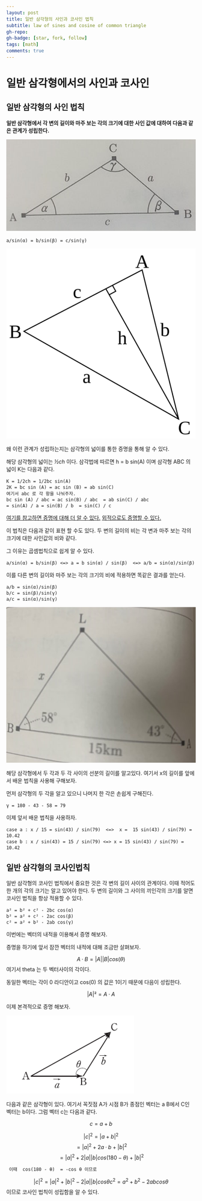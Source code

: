 ```yaml
---
layout: post
title: 일반 삼각형의 사인과 코사인 법칙
subtitle: law of sines and cosine of common triangle
gh-repo:
gh-badge: [star, fork, follow]
tags: [math]
comments: true
---
```

# 일반 삼각형에서의 사인과 코사인

## 일반 삼각형의 사인 법칙
**일반 삼각형에서 각 변의 길이와 마주 보는 각의 크기에 대한 사인 값에 대하여 다음과 같은 관계가 성립한다.**

![picture0](/assets/img/Triangle1.png)

	a/sin(α) = b/sin(β) = c/sin(γ) 
	
![picture1](/assets/img/sine_law.png)

왜 이런 관계가 성립하는지는 삼각형의 넓이를 통한 증명을 통해 알 수 있다.

해당 삼각형의 넓이는 *½ch* 이다.
삼각법에 따르면 h = b sin(A) 이며 삼각형 ABC 의 넓이 K는 다음과 같다.

	K = 1/2ch = 1/2bc sin(A)
	2K = bc sin (A) = ac sin (B) = ab sin(C)
	여기서 abc 로 각 항을 나눠주자.
	bc sin (A) / abc = ac sin(B) / abc  = ab sin(C) / abc
	= sin(A) / a = sin(B) / b  = sin(C) / c 

[여기를 참고하면 증명에 대해 더 알 수 있다.](https://ko.wikipedia.org/wiki/%EC%82%AC%EC%9D%B8_%EB%B2%95%EC%B9%99)
[외적으로도 증명할 수 있다.](https://namu.wiki/w/%EC%82%AC%EC%9D%B8%20%EB%B2%95%EC%B9%99#toc)


이 법칙은 다음과 같이 표현 할 수도 있다.
두 변의 길이의 비는 각 변과 마주 보는 각의 크기에 대한 사인값의 비와 같다.

그 이유는 곱셈법칙으로 쉽게 알 수 있다.

	a/sin(α) = b/sin(β) <=> a = b sin(α) / sin(β)  <=> a/b = sin(α)/sin(β)
이를 다른 변의 길이와 마주 보는 각의 크기의 비에 적용하면 똑같은 결과를 얻는다.
	
	a/b = sin(α)/sin(β)
	b/c = sin(β)/sin(γ)
	a/c = sin(α)/sin(γ)

![picture2](/assets/img/Triangle2.png)


해당 삼각형에서 두 각과 두 각 사이의 선분의 길이를 알고있다. 여기서 x의 길이를 앞에서 배운 법칙을 사용해 구해보자. 

먼저 삼각형의 두 각을 알고 있으니 나머지 한 각은 손쉽게 구해진다. 

	γ = 180 - 43 - 58 = 79

이제 앞서 배운 법칙을 사용하자.

	case a : x / 15 = sin(43) / sin(79)  <=>  x =  15 sin(43) / sin(79) = 10.42
	case b : x / sin(43) = 15 / sin(79) <=> x = 15 sin(43) / sin(79) = 10.42

## 일반 삼각형의 코사인법칙
일반 삼각형의 코사인 법칙에서 중요한 것은 각 변의 길이 사이의 관계이다. 
이때 적어도 한 개의 각의 크기는 알고 있어야 한다.
두 변의 길이와 그 사이의 끼인각의 크기를 알면 코사인 법칙을 항상 적용할 수 있다.

	a² = b² + c² - 2bc cos(α)
	b² = a² + c² - 2ac cos(β)
	c² = a² + b² - 2ab cos(γ)


이번에는 벡터의 내적을 이용해서 증명 해보자. 


증명을 하기에 앞서 잠깐 벡터의 내적에 대해 조금만 살펴보자.

$$A · B= |A| |B| cos (θ) $$
여기서 theta 는 두 벡터사이의 각이다.

동일한 벡터는 각이 0 라디안이고 cos(0) 의 값은 1이기 때문에 다음이 성립한다.

$$ |A|²= A·A$$

이제 본격적으로 증명 해보자.

![picture3](/assets/img/cosine0.png)

다음과 같은 삼각형이 있다. 
여기서 꼭짓점 A가 시점 B가 종점인 벡터는 a B에서 C인 벡터는 b이다.
그럼 벡터 c는 다음과 같다.


$$c = a + b $$


$$|c|^2 = |a+b|^2 $$
 $$= |a|^2 + 2a ·b +|b|^2$$
 $$= |a|^2 + 2|a||b|cos(180-θ) + |b|^2 $$
 
	 이때  cos(180 - θ)  = -cos θ 이므로

 $$
 |c|^2 = |a|^2 + |b|^2  - 2|a||b|cosθ 
 c^2 = a^2+b^2 - 2ab cos θ 
 $$
 이므로 코사인 법칙이 성립함을 알 수 있다.












